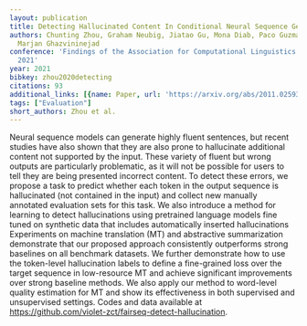 ```yaml
---
layout: publication
title: Detecting Hallucinated Content In Conditional Neural Sequence Generation
authors: Chunting Zhou, Graham Neubig, Jiatao Gu, Mona Diab, Paco Guzman, Luke Zettlemoyer,
  Marjan Ghazvininejad
conference: 'Findings of the Association for Computational Linguistics: ACL-IJCNLP
  2021'
year: 2021
bibkey: zhou2020detecting
citations: 93
additional_links: [{name: Paper, url: 'https://arxiv.org/abs/2011.02593'}]
tags: ["Evaluation"]
short_authors: Zhou et al.
---
```

Neural sequence models can generate highly fluent sentences, but recent
studies have also shown that they are also prone to hallucinate additional
content not supported by the input. These variety of fluent but wrong outputs
are particularly problematic, as it will not be possible for users to tell they
are being presented incorrect content. To detect these errors, we propose a
task to predict whether each token in the output sequence is hallucinated (not
contained in the input) and collect new manually annotated evaluation sets for
this task. We also introduce a method for learning to detect hallucinations
using pretrained language models fine tuned on synthetic data that includes
automatically inserted hallucinations Experiments on machine translation (MT)
and abstractive summarization demonstrate that our proposed approach
consistently outperforms strong baselines on all benchmark datasets. We further
demonstrate how to use the token-level hallucination labels to define a
fine-grained loss over the target sequence in low-resource MT and achieve
significant improvements over strong baseline methods. We also apply our method
to word-level quality estimation for MT and show its effectiveness in both
supervised and unsupervised settings. Codes and data available at
https://github.com/violet-zct/fairseq-detect-hallucination.